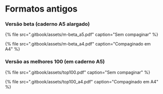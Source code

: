 # Formatos antigos

### Versão beta \(caderno A5 alargado\)

{% file src=".gitbook/assets/m-beta\_a5.pdf" caption="Sem compaginar" %}

{% file src=".gitbook/assets/m-beta\_a4.pdf" caption="Compaginado em A4" %}

### Versão as melhores 100 \(em caderno A5\)

{% file src=".gitbook/assets/top100.pdf" caption="Sem compaginar" %}

{% file src=".gitbook/assets/top100\_a4.pdf" caption="Compaginado em A4" %}



